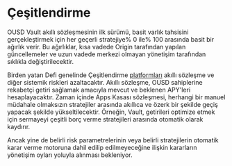 # Çeşitlendirme

OUSD Vault akıllı sözleşmesinin ilk sürümü, basit varlık tahsisini gerçekleştirmek için her geçerli stratejiye% 0 ile% 100 arasında basit bir ağırlık verir. Bu ağırlıklar, kısa vadede Origin tarafından yapılan güncellemeler ve uzun vadede merkezi olmayan yönetişim tarafından sıklıkla değiştirilecektir.

Birden yatan Defi genelinde Çeşitlendirme [platformları](../supported-strategies/) akıllı sözleşme ve diğer sistemik riskleri azaltacaktır. Akıllı sözleşme, OUSD sahiplerine rekabetçi getiri sağlamak amacıyla mevcut ve beklenen APY'leri hesaplayacaktır. Zaman içinde Apps Kasası sözleşmesi, herhangi bir manuel müdahale olmaksızın stratejiler arasında akıllıca ve özerk bir şekilde geçiş yapacak şekilde yükseltilecektir. Örneğin, Vault, getirileri optimize etmek için sermayeyi çeşitli borç verme stratejileri arasında otomatik olarak kaydırır.

Ancak yine de belirli risk parametrelerinin veya belirli stratejilerin otomatik karar verme motoruna dahil edilip edilmeyeceğine ilişkin kararların yönetişim oyları yoluyla alınması bekleniyor. 

